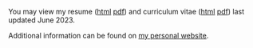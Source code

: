 You may view my resume ([html](https://dr-suz.github.io/SThorntonCV/Thornton_Resume.html) [pdf](https://dr-suz.github.io/SThorntonCV/Thornton_Resume.pdf)) and curriculum vitae ([html](https://dr-suz.github.io/SThorntonCV/Thornton_Vita.html) [pdf](https://dr-suz.github.io/SThorntonCV/Thornton_Vita.pdf)) last updated June 2023. 

Additional information can be found on [my personal website](https://dr-suz.github.io).